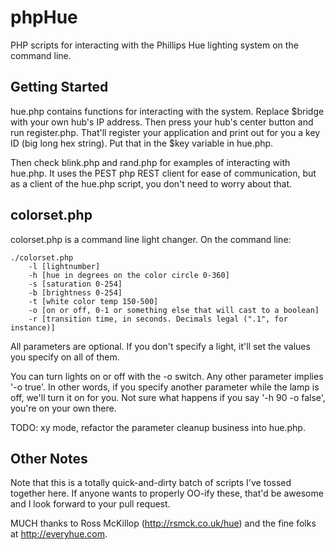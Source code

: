 phpHue
======

PHP scripts for interacting with the Phillips Hue lighting system on the command line.

Getting Started
---------------

hue.php contains functions for interacting with the system. Replace $bridge with your own hub's IP address. Then press your hub's center button and run register.php. That'll register your application and print out for you a key ID (big long hex string). Put that in the $key variable in hue.php.

Then check blink.php and rand.php for examples of interacting with hue.php. It uses the PEST php REST client for ease of communication, but as a client of the hue.php script, you don't need to worry about that.

colorset.php
------------

colorset.php is a command line light changer. On the command line:

	./colorset.php 
		-l [lightnumber] 
		-h [hue in degrees on the color circle 0-360] 
		-s [saturation 0-254] 
	    -b [brightness 0-254] 
		-t [white color temp 150-500] 
		-o [on or off, 0-1 or something else that will cast to a boolean]
		-r [transition time, in seconds. Decimals legal (".1", for instance)]

All parameters are optional. If you don't specify a light, it'll set the values you specify on all of them.

You can turn lights on or off with the -o switch. Any other parameter implies '-o true'. In other words, if you specify another parameter while the lamp is off, we'll turn it on for you. Not sure what happens if you say '-h 90 -o false', you're on your own there.

TODO: xy mode, refactor the parameter cleanup business into hue.php.


Other Notes
-----------

Note that this is a totally quick-and-dirty batch of scripts I've tossed together here. If anyone wants to properly OO-ify these, that'd be awesome and I look forward to your pull request.

MUCH thanks to Ross McKillop (http://rsmck.co.uk/hue) and the fine folks at http://everyhue.com.
